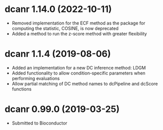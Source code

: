 # dcanr 1.14.0 (2022-10-11)
* Removed implementation for the ECF method as the package for computing the statistic, COSINE, is now deprecated
* Added a method to run the z-score method with greater flexibility

# dcanr 1.1.4 (2019-08-06)
* Added an implementation for a new DC inference method: LDGM
* Added functionality to allow condition-specific parameters when performing evaluations
* Allow partial matching of DC method names to dcPipeline and dcScore functions

# dcanr 0.99.0 (2019-03-25)
* Submitted to Bioconductor
